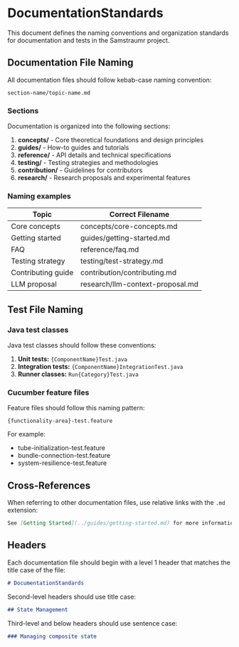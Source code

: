 # DocumentationStandards

This document defines the naming conventions and organization standards for documentation and tests in the Samstraumr project.

## Documentation File Naming

All documentation files should follow kebab-case naming convention:

```
section-name/topic-name.md
```

### Sections

Documentation is organized into the following sections:

1. **concepts/** - Core theoretical foundations and design principles
2. **guides/** - How-to guides and tutorials
3. **reference/** - API details and technical specifications
4. **testing/** - Testing strategies and methodologies
5. **contribution/** - Guidelines for contributors
6. **research/** - Research proposals and experimental features

### Naming examples

| Topic | Correct Filename |
|-------|-----------------|
| Core concepts | concepts/core-concepts.md |
| Getting started | guides/getting-started.md |
| FAQ | reference/faq.md |
| Testing strategy | testing/test-strategy.md |
| Contributing guide | contribution/contributing.md |
| LLM proposal | research/llm-context-proposal.md |

## Test File Naming

### Java test classes

Java test classes should follow these conventions:

1. **Unit tests:** `{ComponentName}Test.java`
2. **Integration tests:** `{ComponentName}IntegrationTest.java`
3. **Runner classes:** `Run{Category}Test.java`

### Cucumber feature files

Feature files should follow this naming pattern:

```
{functionality-area}-test.feature
```

For example:
- tube-initialization-test.feature
- bundle-connection-test.feature
- system-resilience-test.feature

## Cross-References

When referring to other documentation files, use relative links with the `.md` extension:

```markdown
See [Getting Started](../guides/getting-started.md) for more information.
```

## Headers

Each documentation file should begin with a level 1 header that matches the title case of the file:

```markdown
# DocumentationStandards
```

Second-level headers should use title case:

```markdown
## State Management
```

Third-level and below headers should use sentence case:

```markdown
### Managing composite state
